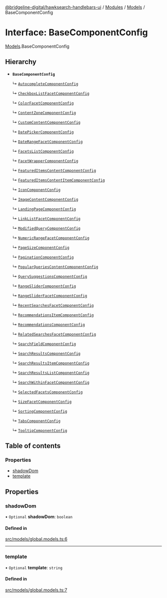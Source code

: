 [@bridgeline-digital/hawksearch-handlebars-ui](../README.md) / [Modules](../modules.md) / [Models](../modules/Models.md) / BaseComponentConfig

# Interface: BaseComponentConfig

[Models](../modules/Models.md).BaseComponentConfig

## Hierarchy

- **`BaseComponentConfig`**

  ↳ [`AutocompleteComponentConfig`](Models.AutocompleteComponentConfig.md)

  ↳ [`CheckboxListFacetComponentConfig`](Models.CheckboxListFacetComponentConfig.md)

  ↳ [`ColorFacetComponentConfig`](Models.ColorFacetComponentConfig.md)

  ↳ [`ContentZoneComponentConfig`](Models.ContentZoneComponentConfig.md)

  ↳ [`CustomContentComponentConfig`](Models.CustomContentComponentConfig.md)

  ↳ [`DatePickerComponentConfig`](Models.DatePickerComponentConfig.md)

  ↳ [`DateRangeFacetComponentConfig`](Models.DateRangeFacetComponentConfig.md)

  ↳ [`FacetsListComponentConfig`](Models.FacetsListComponentConfig.md)

  ↳ [`FacetWrapperComponentConfig`](Models.FacetWrapperComponentConfig.md)

  ↳ [`FeaturedItemsContentComponentConfig`](Models.FeaturedItemsContentComponentConfig.md)

  ↳ [`FeaturedItemsContentItemComponentConfig`](Models.FeaturedItemsContentItemComponentConfig.md)

  ↳ [`IconComponentConfig`](Models.IconComponentConfig.md)

  ↳ [`ImageContentComponentConfig`](Models.ImageContentComponentConfig.md)

  ↳ [`LandingPageComponentConfig`](Models.LandingPageComponentConfig.md)

  ↳ [`LinkListFacetComponentConfig`](Models.LinkListFacetComponentConfig.md)

  ↳ [`ModifiedQueryComponentConfig`](Models.ModifiedQueryComponentConfig.md)

  ↳ [`NumericRangeFacetComponentConfig`](Models.NumericRangeFacetComponentConfig.md)

  ↳ [`PageSizeComponentConfig`](Models.PageSizeComponentConfig.md)

  ↳ [`PaginationComponentConfig`](Models.PaginationComponentConfig.md)

  ↳ [`PopularQueriesContentComponentConfig`](Models.PopularQueriesContentComponentConfig.md)

  ↳ [`QuerySuggestionsComponentConfig`](Models.QuerySuggestionsComponentConfig.md)

  ↳ [`RangeSliderComponentConfig`](Models.RangeSliderComponentConfig.md)

  ↳ [`RangeSliderFacetComponentConfig`](Models.RangeSliderFacetComponentConfig.md)

  ↳ [`RecentSearchesFacetComponentConfig`](Models.RecentSearchesFacetComponentConfig.md)

  ↳ [`RecommendationsItemComponentConfig`](Models.RecommendationsItemComponentConfig.md)

  ↳ [`RecommendationsComponentConfig`](Models.RecommendationsComponentConfig.md)

  ↳ [`RelatedSearchesFacetComponentConfig`](Models.RelatedSearchesFacetComponentConfig.md)

  ↳ [`SearchFieldComponentConfig`](Models.SearchFieldComponentConfig.md)

  ↳ [`SearchResultsComponentConfig`](Models.SearchResultsComponentConfig.md)

  ↳ [`SearchResultsItemComponentConfig`](Models.SearchResultsItemComponentConfig.md)

  ↳ [`SearchResultsListComponentConfig`](Models.SearchResultsListComponentConfig.md)

  ↳ [`SearchWithinFacetComponentConfig`](Models.SearchWithinFacetComponentConfig.md)

  ↳ [`SelectedFacetsComponentConfig`](Models.SelectedFacetsComponentConfig.md)

  ↳ [`SizeFacetComponentConfig`](Models.SizeFacetComponentConfig.md)

  ↳ [`SortingComponentConfig`](Models.SortingComponentConfig.md)

  ↳ [`TabsComponentConfig`](Models.TabsComponentConfig.md)

  ↳ [`TooltipComponentConfig`](Models.TooltipComponentConfig.md)

## Table of contents

### Properties

- [shadowDom](Models.BaseComponentConfig.md#shadowdom)
- [template](Models.BaseComponentConfig.md#template)

## Properties

### shadowDom

• `Optional` **shadowDom**: `boolean`

#### Defined in

[src/models/global.models.ts:6](https://bitbucket.org/bridgelinedigital/frontend-handlebars-ui/src/db3ebfe/src/models/global.models.ts#lines-6)

___

### template

• `Optional` **template**: `string`

#### Defined in

[src/models/global.models.ts:7](https://bitbucket.org/bridgelinedigital/frontend-handlebars-ui/src/db3ebfe/src/models/global.models.ts#lines-7)
